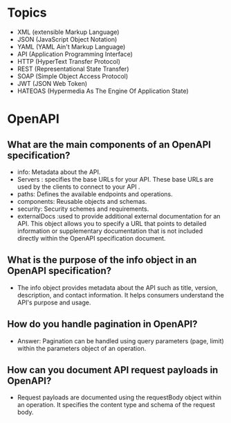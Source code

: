 # Topics 
- XML (extensible Markup Language)
- JSON (JavaScript Object Notation)
- YAML (YAML Ain't Markup Language)
- API (Application Programming Interface)
- HTTP (HyperText Transfer Protocol)
- REST (Representational State Transfer)
- SOAP (Simple Object Access Protocol)
- JWT (JSON Web Token)
- HATEOAS (Hypermedia As The Engine Of Application State)
# OpenAPI
## What are the main components of an OpenAPI specification?
- info: Metadata about the API.
- Servers : specifies the base URLs for your API. These base URLs are used by the clients to connect to your API .
- paths: Defines the available endpoints and operations.
- components: Reusable objects and schemas.
- security: Security schemes and requirements.
- externalDocs :used to provide additional external documentation for an API. This object allows you to specify a URL that points to detailed information or supplementary documentation that is not included directly within the OpenAPI specification document.
 ## What is the purpose of the info object in an OpenAPI specification?
 - The info object provides metadata about the API such as title, version, description, and contact information. It helps consumers understand the API's purpose and usage.
 ## How do you handle pagination in OpenAPI?
- Answer: Pagination can be handled using query parameters (page, limit) within the parameters object of an operation.
## How can you document API request payloads in OpenAPI?
- Request payloads are documented using the requestBody object within an operation. It specifies the content type and schema of the request body. 

